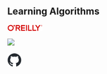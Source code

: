 ## Learning Algorithms

[<img src="../images/OReilly_logo_rgb.png" width="80">](https://learning.oreilly.com/library/view/learning-algorithms/9781492091059/)

<img src="https://learning.oreilly.com/covers/urn:orm:book:9781492091059/200w/" width="100">


[<img src="../images/github-mark.png" width="32">](https://github.com/heineman/LearningAlgorithms)